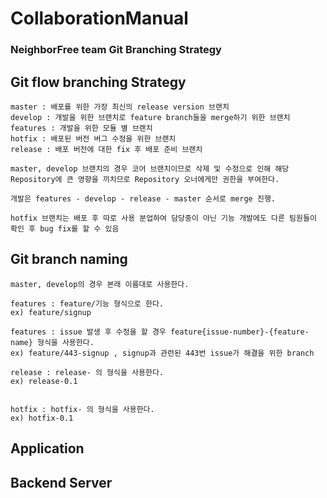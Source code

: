 # CollaborationManual

### NeighborFree team Git Branching Strategy 

## Git flow branching Strategy
```
master : 배포를 위한 가장 최신의 release version 브랜치 
develop : 개발을 위한 브랜치로 feature branch들을 merge하기 위한 브랜치
features : 개발을 위한 모듈 별 브랜치
hotfix : 배포된 버전 버그 수정을 위한 브랜치
release : 배포 버전에 대한 fix 후 배포 준비 브랜치
```

```
master, develop 브랜치의 경우 코어 브랜치이므로 삭제 및 수정으로 인해 해당 Repository에 큰 영향을 끼치므로 Repository 오너에게만 권한을 부여한다.

개발은 features - develop - release - master 순서로 merge 진행.

hotfix 브랜치는 배포 후 따로 사용 분업하여 담당중이 아닌 기능 개발에도 다른 팀원들이 확인 후 bug fix를 할 수 있음
```

## Git branch naming
```
master, develop의 경우 본래 이름대로 사용한다.

features : feature/기능 형식으로 한다. 
ex) feature/signup 

features : issue 발생 후 수정을 할 경우 feature{issue-number}-{feature-name} 형식을 사용한다. 
ex) feature/443-signup , signup과 관련된 443번 issue가 해결을 위한 branch

release : release- 의 형식을 사용한다. 
ex) release-0.1


hotfix : hotfix- 의 형식을 사용한다. 
ex) hotfix-0.1
```

## Application

 

## Backend Server


